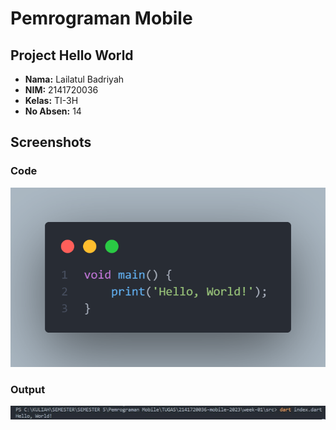 # Pemrograman Mobile

## Project Hello World

- **Nama:** Lailatul Badriyah
- **NIM:** 2141720036
- **Kelas:** TI-3H
- **No Absen:** 14

## Screenshots

### Code
![Screenshot](./docs/hello-world.png)

### Output
![Screenshot](./docs/output-hello-world.jpeg)



